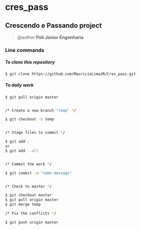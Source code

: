 cres_pass
======

**Crescendo e Passando project**
-------------
> @author **Poli Júnior Engenharia**

### Line commands

##### To clone this repository
```sh
$ git clone https://github.com/MauricioLimaJR/Cres_pass.git
```

##### To daily work
```sh
$ git pull origin master


/* Create a new branch "temp" */

$ git checkout -b temp


/* Stage files to commit */

$ git add .
or
$ git add --all


/* Commit the work */

$ git commit -m "some message"


/* Check to master */

$ git checkout master
$ git pull origin master
$ git merge temp

/* Fix the conflicts */

$ git push origin master
```
